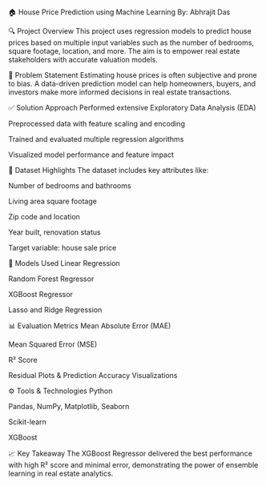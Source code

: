 🏠 House Price Prediction using Machine Learning
By: Abhrajit Das

🔍 Project Overview
This project uses regression models to predict house prices based on multiple input variables such as the number of bedrooms, square footage, location, and more. The aim is to empower real estate stakeholders with accurate valuation models.

📌 Problem Statement
Estimating house prices is often subjective and prone to bias. A data-driven prediction model can help homeowners, buyers, and investors make more informed decisions in real estate transactions.

✅ Solution Approach
Performed extensive Exploratory Data Analysis (EDA)

Preprocessed data with feature scaling and encoding

Trained and evaluated multiple regression algorithms

Visualized model performance and feature impact

📂 Dataset Highlights
The dataset includes key attributes like:

Number of bedrooms and bathrooms

Living area square footage

Zip code and location

Year built, renovation status

Target variable: house sale price

🤖 Models Used
Linear Regression

Random Forest Regressor

XGBoost Regressor

Lasso and Ridge Regression

📊 Evaluation Metrics
Mean Absolute Error (MAE)

Mean Squared Error (MSE)

R² Score

Residual Plots & Prediction Accuracy Visualizations

⚙️ Tools & Technologies
Python

Pandas, NumPy, Matplotlib, Seaborn

Scikit-learn

XGBoost

📈 Key Takeaway
The XGBoost Regressor delivered the best performance with high R² score and minimal error, demonstrating the power of ensemble learning in real estate analytics.
